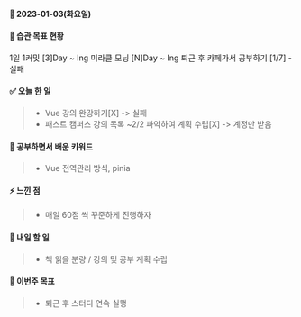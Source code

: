 #### 📆 2023-01-03(화요일)

#### 🐎 습관 목표 현황

1일 1커밋 [3]Day ~ Ing
미라클 모닝 [N]Day ~ Ing
퇴근 후 카페가서 공부하기 [1/7] - 실패

#### ✅ 오늘 한 일

> -   Vue 강의 완강하기[X] -> 실패
> -   패스트 캠퍼스 강의 목록 ~2/2 파악하여 계획 수립[X] -> 계정만 받음

#### 🤔 공부하면서 배운 키워드

> -   Vue 전역관리 방식, pinia

#### ⚡ 느낀 점

> -   매일 60점 씩 꾸준하게 진행하자

#### 🚀 내일 할 일

> -   책 읽을 분량 / 강의 및 공부 계획 수립

#### 🎯 이번주 목표

> -   퇴근 후 스터디 연속 실행
